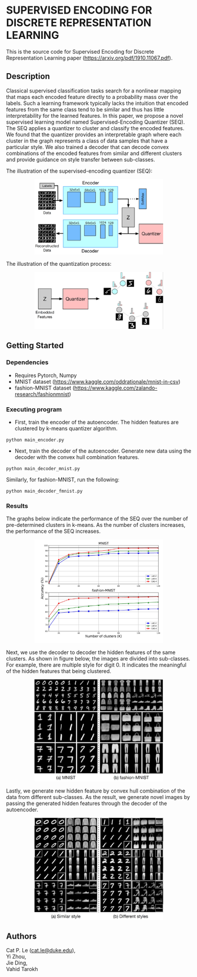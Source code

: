 # SUPERVISED ENCODING FOR DISCRETE REPRESENTATION LEARNING

This is the source code for Supervised Encoding for Discrete Representation Learning paper (https://arxiv.org/pdf/1910.11067.pdf).


## Description

Classical supervised classification tasks search for a nonlinear mapping that maps each encoded feature directly to a probability mass over the labels. Such a learning framework typically lacks the intuition that encoded features from the same class tend to be similar and thus has little interpretability for the learned features. In this paper, we propose a novel supervised learning model named Supervised-Encoding Quantizer (SEQ). The SEQ applies a quantizer to cluster and classify the encoded features. We found that the quantizer provides an interpretable graph where each cluster in the graph represents a class of data samples that have a particular style. We also trained a decoder that can decode convex combinations of the encoded features from similar and different clusters and provide guidance on style transfer between sub-classes.

The illustration of the supervised-encoding quantizer (SEQ):
<p align="center">
  <img src="images/fig1.jpg" width="350" title="Illustration of the supervised-encoding quantizer (SEQ)">
</p>

The illustration of the quantization process:
<p align="center">
  <img src="images/fig2.jpg" width="350" title="Illustration of the quantization process">
</p>

## Getting Started

### Dependencies

* Requires Pytorch, Numpy
* MNIST dataset (https://www.kaggle.com/oddrationale/mnist-in-csv)
* fashion-MNIST dataset (https://www.kaggle.com/zalando-research/fashionmnist)

### Executing program

* First, train the encoder of the autoencoder. The hidden features are clustered by k-means quantizer algorithm.
```
python main_encoder.py
```
* Next, train the decoder of the autoencoder. Generate new data using the decoder with the convex hull combination features.
```
python main_decoder_mnist.py
```
Similarly, for fashion-MNIST, run the following:
```
python main_decoder_fmnist.py
```

### Results
The graphs below indicate the performance of the SEQ over the number of pre-determined clusters in k-means. As the number of clusters increases, the performance of the SEQ increases. 
<p align="center">
  <img src="images/fig3.jpg" width="350" title="Performance of SEQ with different architectures">
</p>

Next, we use the decoder to decoder the hidden features of the same clusters. As shown in figure below, the images are divided into sub-classes. For example, there are multiple style for digit 0. It indicates the meaningful of the hidden features that being clustered.
<p align="center">
  <img src="images/fig4.jpg" width="350" title="Sub-classes">
</p>

Lastly, we generate new hidden feature by convex hull combination of the data from different sub-classes. As the result, we generate novel images by passing the generated hidden features through the decoder of the autoencoder.
<p align="center">
  <img src="images/fig5.jpg" width="350" title="Generated Images">
</p>

## Authors

Cat P. Le (cat.le@duke.edu), 
<br>Yi Zhou, 
<br>Jie Ding, 
<br>Vahid Tarokh